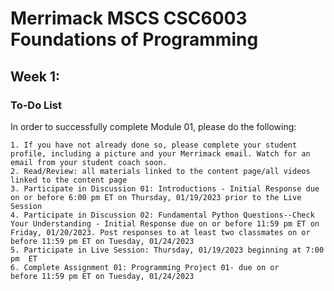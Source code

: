 # Merrimack MSCS CSC6003 Foundations of Programming

## Week 1:

### To-Do List  
In order to successfully complete Module 01, please do the following:

    1. If you have not already done so, please complete your student profile, including a picture and your Merrimack email. Watch for an email from your student coach soon.
    2. Read/Review: all materials linked to the content page/all videos linked to the content page
    3. Participate in Discussion 01: Introductions - Initial Response due on or before 6:00 pm ET on Thursday, 01/19/2023 prior to the Live Session
    4. Participate in Discussion 02: Fundamental Python Questions--Check Your Understanding - Initial Response due on or before 11:59 pm ET on Friday, 01/20/2023. Post responses to at least two classmates on or before 11:59 pm ET on Tuesday, 01/24/2023
    5. Participate in Live Session: Thursday, 01/19/2023 beginning at 7:00 pm  ET 
    6. Complete Assignment 01: Programming Project 01- due on or before 11:59 pm ET on Tuesday, 01/24/2023
